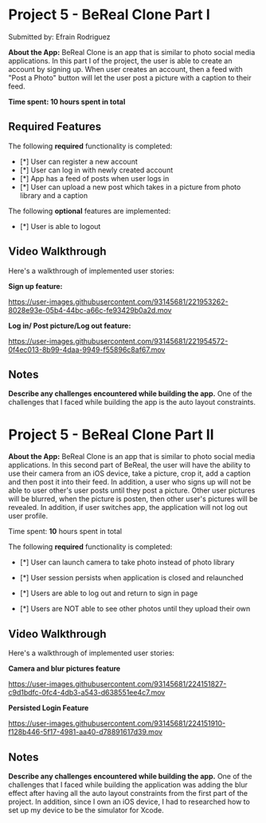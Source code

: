 # Project 5 - BeReal Clone Part I

Submitted by: Efrain Rodriguez

**About the App:**
BeReal Clone is an app that is similar to photo social media applications. In this part I of the project, the user is able to create an account by    signing up. When user creates an account, then a feed with "Post a Photo" button will let the user post a picture with a caption to their feed. 

**Time spent: 10 hours spent in total**

## Required Features

The following **required** functionality is completed:

- [*] User can register a new account
- [*] User can log in with newly created account
- [*] App has a feed of posts when user logs in
- [*] User can upload a new post which takes in a picture from photo library and a caption	
 
The following **optional** features are implemented:
- [*] User is able to logout



## Video Walkthrough

Here's a walkthrough of implemented user stories:

**Sign up feature:**


https://user-images.githubusercontent.com/93145681/221953262-8028e93e-05b4-44bc-a66c-fe93429b0a2d.mov


**Log in/ Post picture/Log out feature:**

https://user-images.githubusercontent.com/93145681/221954572-0f4ec013-8b99-4daa-9949-f55896c8af67.mov


## Notes
**Describe any challenges encountered while building the app.**
 One of the challenges that I faced while building the app is the auto layout constraints.
 
 
 
 # Project 5 - BeReal Clone Part II
**About the App:**
BeReal Clone is an app that is similar to photo social media applications. In this second part of BeReal, the user will have the ability to use their camera from an iOS device, take a picture, crop it, add a caption and then post it into their feed. In addition, a user who signs up will not be able to user other's user posts until they post a picture. Other user pictures will be blurred, when the picture is posten, then other user's pictures will be revealed. In addition, if user switches app, the application will not log out user profile. 

Time spent: **10** hours spent in total

The following **required** functionality is completed:

- [*] User can launch camera to take photo instead of photo library
- [*] User session persists when application is closed and relaunched

- [*] Users are able to log out and return to sign in page
- [*] Users are NOT able to see other photos until they upload their own

## Video Walkthrough

Here's a walkthrough of implemented user stories:

**Camera and blur pictures feature**

https://user-images.githubusercontent.com/93145681/224151827-c9d1bdfc-0fc4-4db3-a543-d638551ee4c7.mov

**Persisted Login Feature**

https://user-images.githubusercontent.com/93145681/224151910-f128b446-5f17-4981-aa40-d78891617d39.mov


## Notes
**Describe any challenges encountered while building the app.**
 One of the challenges that I faced while building the application was adding the blur effect after having all the auto layout constraints from the first part of the project. In addition, since I own an iOS device, I had to researched how to set up my device to be the simulator for Xcode.


